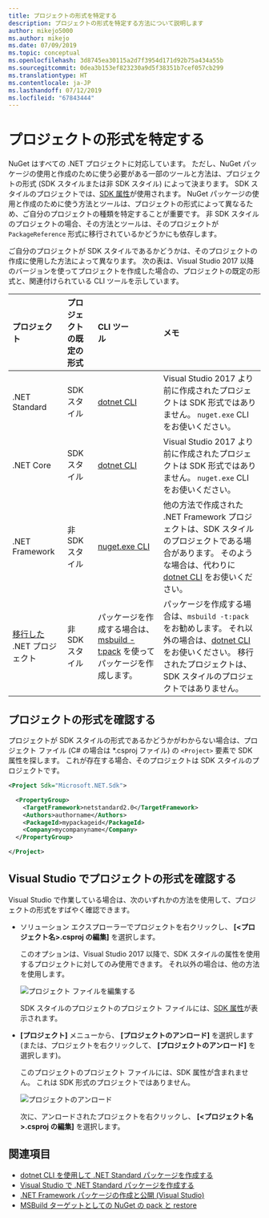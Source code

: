 ```yaml
---
title: プロジェクトの形式を特定する
description: プロジェクトの形式を特定する方法について説明します
author: mikejo5000
ms.author: mikejo
ms.date: 07/09/2019
ms.topic: conceptual
ms.openlocfilehash: 3d8745ea30115a2d7f3954d171d92b75a434a55b
ms.sourcegitcommit: 0dea3b153ef823230a9d5f38351b7cef057cb299
ms.translationtype: HT
ms.contentlocale: ja-JP
ms.lasthandoff: 07/12/2019
ms.locfileid: "67843444"
---
```

# <a name="identify-the-project-format"></a>プロジェクトの形式を特定する

NuGet はすべての .NET プロジェクトに対応しています。 ただし、NuGet パッケージの使用と作成のために使う必要がある一部のツールと方法は、プロジェクトの形式 (SDK スタイルまたは非 SDK スタイル) によって決まります。 SDK スタイルのプロジェクトでは、[SDK 属性](/dotnet/core/tools/csproj#additions)が使用されます。 NuGet パッケージの使用と作成のために使う方法とツールは、プロジェクトの形式によって異なるため、ご自分のプロジェクトの種類を特定することが重要です。 非 SDK スタイルのプロジェクトの場合、その方法とツールは、そのプロジェクトが `PackageReference` 形式に移行されているかどうかにも依存します。

ご自分のプロジェクトが SDK スタイルであるかどうかは、そのプロジェクトの作成に使用した方法によって異なります。 次の表は、Visual Studio 2017 以降のバージョンを使ってプロジェクトを作成した場合の、プロジェクトの既定の形式と、関連付けられている CLI ツールを示しています。

| プロジェクト&nbsp;&nbsp;&nbsp;&nbsp;&nbsp;&nbsp;&nbsp;&nbsp;&nbsp;&nbsp;&nbsp;&nbsp;&nbsp;&nbsp; | プロジェクトの既定の形式 | CLI ツール&nbsp;&nbsp;&nbsp;&nbsp;&nbsp;&nbsp;&nbsp;&nbsp;&nbsp; | メモ |
|:------------- |:-------------|:-----|:-----|
| .NET Standard | SDK スタイル | [dotnet CLI](../install-nuget-client-tools.md#dotnetexe-cli) | Visual Studio 2017 より前に作成されたプロジェクトは SDK 形式ではありません。 `nuget.exe` CLI をお使いください。 |
| .NET Core | SDK スタイル | [dotnet CLI](../install-nuget-client-tools.md#dotnetexe-cli) | Visual Studio 2017 より前に作成されたプロジェクトは SDK 形式ではありません。 `nuget.exe` CLI をお使いください。 |
| .NET Framework | 非 SDK スタイル | [nuget.exe CLI](../install-nuget-client-tools.md#nugetexe-cli) | 他の方法で作成された .NET Framework プロジェクトは、SDK スタイルのプロジェクトである場合があります。 そのような場合は、代わりに [dotnet CLI](../install-nuget-client-tools.md#dotnetexe-cli) をお使いください。 |
| [移行した](../reference/migrate-packages-config-to-package-reference.md) .NET プロジェクト | 非 SDK スタイル| パッケージを作成する場合は、[msbuild -t:pack](../reference/migrate-packages-config-to-package-reference.md#create-a-package-after-migration) を使ってパッケージを作成します。 | パッケージを作成する場合は、`msbuild -t:pack` をお勧めします。 それ以外の場合は、[dotnet CLI](../install-nuget-client-tools.md#dotnetexe-cli) をお使いください。 移行されたプロジェクトは、SDK スタイルのプロジェクトではありません。 |

## <a name="check-the-project-format"></a>プロジェクトの形式を確認する

プロジェクトが SDK スタイルの形式であるかどうかがわからない場合は、プロジェクト ファイル (C# の場合は *.csproj ファイル) の `<Project>` 要素で SDK 属性を探します。 これが存在する場合、そのプロジェクトは SDK スタイルのプロジェクトです。

```xml
<Project Sdk="Microsoft.NET.Sdk">

  <PropertyGroup>
    <TargetFramework>netstandard2.0</TargetFramework>
    <Authors>authorname</Authors>
    <PackageId>mypackageid</PackageId>
    <Company>mycompanyname</Company>
  </PropertyGroup>

</Project>
```

## <a name="check-the-project-format-in-visual-studio"></a>Visual Studio でプロジェクトの形式を確認する

Visual Studio で作業している場合は、次のいずれかの方法を使用して、プロジェクトの形式をすばやく確認できます。

- ソリューション エクスプローラーでプロジェクトを右クリックし、 **[<プロジェクト名>.csproj の編集]** を選択します。

   このオプションは、Visual Studio 2017 以降で、SDK スタイルの属性を使用するプロジェクトに対してのみ使用できます。 それ以外の場合は、他の方法を使用します。

   ![プロジェクト ファイルを編集する](media/edit-project-file.png)

   SDK スタイルのプロジェクトのプロジェクト ファイルには、[SDK 属性](/dotnet/core/tools/csproj#additions)が表示されます。
   
- **[プロジェクト]** メニューから、 **[プロジェクトのアンロード]** を選択します (または、プロジェクトを右クリックして、 **[プロジェクトのアンロード]** を選択します)。

   このプロジェクトのプロジェクト ファイルには、SDK 属性が含まれません。 これは SDK 形式のプロジェクトではありません。

   ![プロジェクトのアンロード](media/unload-project.png)

   次に、アンロードされたプロジェクトを右クリックし、 **[<プロジェクト名>.csproj の編集]** を選択します。

## <a name="see-also"></a>関連項目

- [dotnet CLI を使用して .NET Standard パッケージを作成する](../quickstart/create-and-publish-a-package-using-the-dotnet-cli.md)
- [Visual Studio で .NET Standard パッケージを作成する](../quickstart/create-and-publish-a-package-using-visual-studio.md)
- [.NET Framework パッケージの作成と公開 (Visual Studio)](../quickstart/create-and-publish-a-package-using-visual-studio-net-framework.md)
- [MSBuild ターゲットとしての NuGet の pack と restore](../reference/msbuild-targets.md)
